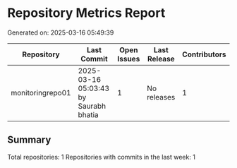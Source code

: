 # Repository Metrics Report

Generated on: 2025-03-16 05:49:39

| Repository       | Last Commit                           |   Open Issues | Last Release   |   Contributors |
|------------------|---------------------------------------|---------------|----------------|----------------|
| monitoringrepo01 | 2025-03-16 05:03:43 by Saurabh bhatia |             1 | No releases    |              1 |

## Summary

Total repositories: 1
Repositories with commits in the last week: 1
